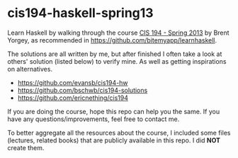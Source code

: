 # cis194-haskell-spring13

Learn Haskell by walking through the course [CIS 194 - Spring 2013](http://www.seas.upenn.edu/~cis194/spring13/) by Brent Yorgey, as recommended in https://github.com/bitemyapp/learnhaskell.

The solutions are all written by me, but after finished I often take a look at others' solution (listed below) to verify mine. As well as getting inspirations on alternatives.
- https://github.com/evansb/cis194-hw
- https://github.com/bschwb/cis194-solutions
- https://github.com/ericnething/cis194

If you are doing the course, hope this repo can help you the same. If you have any questions/improvements, feel free to contact me.

To better aggregate all the resources about the course, I included some files (lectures, related books) that are publicly available in this repo. I did **NOT** create them.
